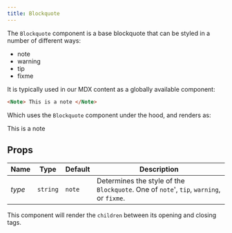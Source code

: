 ```yaml
---
title: Blockquote
---
```


The `Blockquote` component is a base blockquote that can be styled 
in a number of different ways:

 - note
 - warning
 - tip
 - fixme
 
It is typically used in our MDX content as a globally available component:

```md
<Note> This is a note </Note>
```

Which uses the `Blockquote` component under the hood, and renders as:

<Note> This is a note </Note>


## Props

| Name | Type | Default | Description |
|------|------|---------|-------------|
|*type*|`string`|`note`|Determines the style of the `Blockquote`. One of `note`', `tip`, `warning`, or `fixme`.|

<Note>

This component will render the `children` between its opening and closing tags.

</Note>
